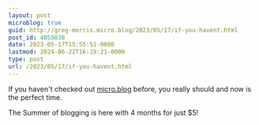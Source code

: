 ```yaml
---
layout: post
microblog: true
guid: http://greg-morris.micro.blog/2023/05/17/if-you-havent.html
post_id: 4055038
date: 2023-05-17T15:55:51-0000
lastmod: 2024-06-22T16:19:21-0000
type: post
url: /2023/05/17/if-you-havent.html
---
```

If you haven't checked out [micro.blog](https://micro.blog) before, you really should and now is the perfect time. 

The Summer of blogging is here with 4 months for just $5!
